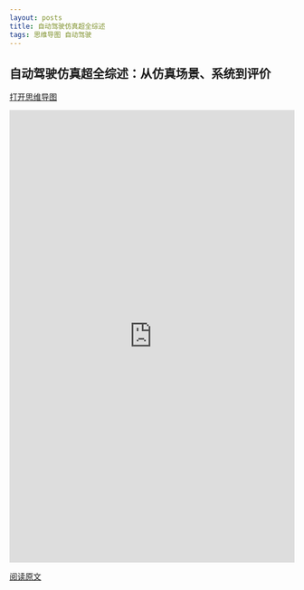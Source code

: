 ```yaml
---
layout: posts
title: 自动驾驶仿真超全综述
tags: 思维导图 自动驾驶
---
```



## 自动驾驶仿真超全综述：从仿真场景、系统到评价



[打开思维导图](https://www.processon.com/view/link/603d8c147d9c087bdf73596b)

<iframe id="embed_dom" name="embed_dom" frameborder="0" style="display:block;width:100%; height:800px;" src="https://www.processon.com/embed/5f6abb44f346fb7adcfa23ec"></iframe>

[阅读原文](https://mp.weixin.qq.com/s/rnFnbuP8_wAaOAadWfHZbQ)